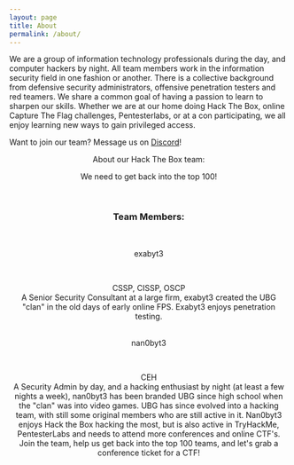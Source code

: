 ```yaml
---
layout: page
title: About
permalink: /about/
---
```


We are a group of information technology professionals during the day, and computer hackers by night. All team members work in the information security field in one fashion or another. There is a collective background from defensive security administrators, offensive penetration testers and red teamers. We share a common goal of having a passion to learn to sharpen our skills. Whether we are at our home doing Hack The Box, online Capture The Flag challenges, Pentesterlabs, or at a con participating, we all enjoy learning new ways to gain privileged access.

Want to join our team? Message us on <a href="https://discordapp.com/users/165851543860543488" target="_blank">Discord</a>!

<center>About our Hack The Box team:<br/>

We need to get back into the top 100!
<script src="https://www.hackthebox.eu/badge/team/1845"></script><br/>

<h3>Team Members:</h3><br/>

exabyt3<br/>
<script src="https://www.hackthebox.eu/badge/24990"></script><br/>
CSSP, CISSP, OSCP<br>
A Senior Security Consultant at a large firm, exabyt3 created the UBG "clan" in the old days of early online FPS. Exabyt3 enjoys penetration testing.
<br/><br/>

nan0byt3<br/>
<script src="https://www.hackthebox.eu/badge/25075"></script><br/>
CEH<br>
A Security Admin by day, and a hacking enthusiast by night (at least a few nights a week), nan0byt3 has been branded UBG since high school when the "clan" was into video games. UBG has since evolved into a hacking team, with still some original members who are still active in it. Nan0byt3 enjoys Hack the Box hacking the most, but is also active in TryHackMe, PentesterLabs and needs to attend more conferences and online CTF's. Join the team, help us get back into the top 100 teams, and let's grab a conference ticket for a CTF!<br/><br/>
